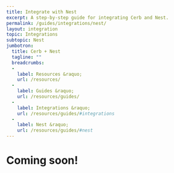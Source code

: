 ```yaml
---
title: Integrate with Nest
excerpt: A step-by-step guide for integrating Cerb and Nest.
permalink: /guides/integrations/nest/
layout: integration
topic: Integrations
subtopic: Nest
jumbotron:
  title: Cerb + Nest
  tagline: ""
  breadcrumbs:
  -
    label: Resources &raquo;
    url: /resources/
  -
    label: Guides &raquo;
    url: /resources/guides/
  -
    label: Integrations &raquo;
    url: /resources/guides/#integrations
  -
    label: Nest &raquo;
    url: /resources/guides/#nest
---
```


# Coming soon!
